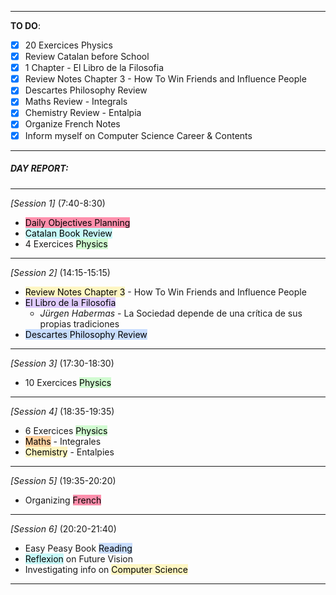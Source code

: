 
---
**TO DO**: 
- [x] 20 Exercices Physics 
- [x] Review Catalan before School
- [x] 1 Chapter - El Libro de la Filosofia
- [x] Review Notes Chapter 3 - How To Win Friends and Influence People
- [x] Descartes Philosophy Review
- [x] Maths Review - Integrals
- [x] Chemistry Review - Entalpia
- [x] Organize French Notes
- [x] Inform myself on Computer Science Career & Contents
-----
##### **DAY REPORT**:

-----
*[Session 1]* (7:40-8:30)
- <mark style="background: #FF5582A6;">Daily Objectives Planning</mark>
- <mark style="background: #ABF7F7A6;">Catalan Book Review</mark>
- 4 Exercices <mark style="background: #BBFABBA6;">Physics</mark>
---
*[Session 2]* (14:15-15:15)
- <mark style="background: #FFF3A3A6;">Review Notes Chapter 3</mark> - How To Win Friends and Influence People
- <mark style="background: #D2B3FFA6;">El Libro de la Filosofia</mark> 
	- *Jürgen Habermas* - La Sociedad depende de una crítica de sus propias tradiciones
- <mark style="background: #ADCCFFA6;">Descartes Philosophy Review</mark>
---
*[Session 3]* (17:30-18:30)
- 10 Exercices <mark style="background: #BBFABBA6;">Physics</mark>
---
*[Session 4]* (18:35-19:35)
-  6 Exercices <mark style="background: #BBFABBA6;">Physics</mark>
- <mark style="background: #FFB86CA6;">Maths</mark> - Integrales
- <mark style="background: #FFF3A3A6;">Chemistry</mark> - Entalpies
---
*[Session 5]* (19:35-20:20)
- Organizing <mark style="background: #FF5582A6;">French </mark>
---
*[Session 6]* (20:20-21:40)
- Easy Peasy Book <mark style="background: #ADCCFFA6;">Reading</mark>
- <mark style="background: #ABF7F7A6;">Reflexion</mark> on Future Vision
- Investigating info on <mark style="background: #FFF3A3A6;">Computer Science</mark>
---

